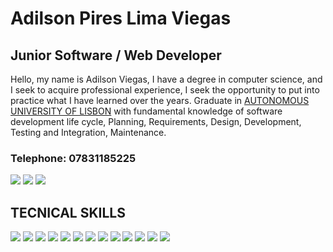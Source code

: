
# Adilson Pires Lima Viegas

## Junior Software / Web Developer

Hello, my name is Adilson Viegas, I have a degree in computer science, and I seek to acquire professional experience, I seek the opportunity to put into practice what I have learned over the years. Graduate in [AUTONOMOUS UNIVERSITY OF LISBON](https://autonoma.pt/en/courses/computer-science-and-engineering/) with fundamental knowledge of software development life cycle, Planning, Requirements, Design, Development, Testing and Integration, Maintenance.


### Telephone: 07831185225
[<img src="https://img.shields.io/badge/Gmail-D14836?style=for-the-badge&logo=gmail&logoColor=white"/>](mailto:viegadilson@gmail.com)
[<img src="https://img.shields.io/badge/website-000000?style=for-the-badge&logo=About.me&logoColor=white"/>](https://viegasadilson.github.io/portfolio/index.html)
[<img src="https://img.shields.io/badge/LinkedIn-0077B5?style=for-the-badge&logo=linkedin&logoColor=white"/>](https://www.linkedin.com/in/adilson-viegas-0629221a2/)

  
## TECNICAL SKILLS
[<img src="https://img.shields.io/badge/Java-ED8B00?style=for-the-badge&logo=java&logoColor=white"/>]()
[<img src="https://img.shields.io/badge/C%23-239120?style=for-the-badge&logo=c-sharp&logoColor=white"/>]()
[<img src="https://img.shields.io/badge/Python-14354C?style=for-the-badge&logo=python&logoColor=white"/>]()	
[<img src="https://img.shields.io/badge/JavaScript-F7DF1E?style=for-the-badge&logo=javascript&logoColor=black"/>]()
[<img src="https://img.shields.io/badge/MySQL-00000F?style=for-the-badge&logo=mysql&logoColor=white"/>]()
[<img src="https://img.shields.io/badge/PostgreSQL-316192?style=for-the-badge&logo=postgresql&logoColor=white"/>]()
[<img src="https://img.shields.io/badge/Django-092E20?style=for-the-badge&logo=django&logoColor=white"/>]()
[<img src="https://img.shields.io/badge/Flask-000000?style=for-the-badge&logo=flask&logoColor=white"/>]()
[<img src="https://img.shields.io/badge/Bootstrap-563D7C?style=for-the-badge&logo=bootstrap&logoColor=white"/>]()
[<img src="https://img.shields.io/badge/Microsoft_Azure-0089D6?style=for-the-badge&logo=microsoft-azure&logoColor=white"/>]()
[<img src="https://img.shields.io/badge/HTML5-E34F26?style=for-the-badge&logo=html5&logoColor=white"/>]()
[<img src="https://img.shields.io/badge/CSS3-1572B6?style=for-the-badge&logo=css3&logoColor=white"/>]()
[<img src="https://img.shields.io/badge/Microsoft_Office-D83B01?style=for-the-badge&logo=microsoft-office&logoColor=white"/>]()
